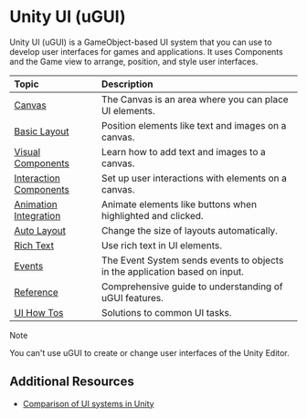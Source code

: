# Unity UI (uGUI)

Unity UI (uGUI) is a GameObject-based UI system that you can use to develop user interfaces for games and applications. It uses Components and the Game view to arrange, position, and style user interfaces.

| Topic | Description |
|:---|:---|
| [Canvas](UICanvas.md) | The Canvas is an area where you can place UI elements. |
| [Basic Layout](UIBasicLayout.md) | Position elements like text and images on a canvas. |
| [Visual Components](UIVisualComponents.md) | Learn how to add text and images to a canvas. |
| [Interaction Components](UIInteractionComponents.md) | Set up user interactions with elements on a canvas. |
| [Animation Integration](UIAnimationIntegration.md) | Animate elements like buttons when highlighted and clicked. |
| [Auto Layout](UIAutoLayout.md) | Change the size of layouts automatically. |
| [Rich Text](StyledText.md) | Use rich text in UI elements. |
| [Events](EventSystem.md) | The Event System sends events to objects in the application based on input. |
| [Reference](UIReference.md) | Comprehensive guide to understanding of uGUI features. |
| [UI How Tos](UIHowTos.md) | Solutions to common UI tasks. |

> [!NOTE]
> You can't use uGUI to create or change user interfaces of the Unity Editor.

## Additional Resources

- [Comparison of UI systems in Unity](https://docs.unity3d.com/6000.0/Documentation/Manual/UI-system-compare.html)
